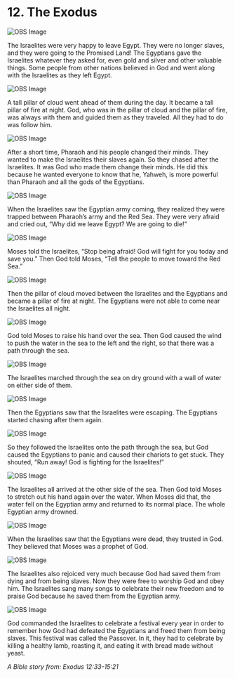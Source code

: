 # 12. The Exodus

![OBS Image](https://cdn.door43.org/obs/jpg/360px/obs-en-12-01.jpg)

The Israelites were very happy to leave Egypt. They were no longer slaves, and they were going to the Promised Land! The Egyptians gave the Israelites whatever they asked for, even gold and silver and other valuable things. Some people from other nations believed in God and went along with the Israelites as they left Egypt.

![OBS Image](https://cdn.door43.org/obs/jpg/360px/obs-en-12-02.jpg)

A tall pillar of cloud went ahead of them during the day. It became a tall pillar of fire at night. God, who was in the pillar of cloud and the pillar of fire, was always with them and guided them as they traveled. All they had to do was follow him.

![OBS Image](https://cdn.door43.org/obs/jpg/360px/obs-en-12-03.jpg)

After a short time, Pharaoh and his people changed their minds. They wanted to make the Israelites their slaves again. So they chased after the Israelites. It was God who made them change their minds. He did this because he wanted everyone to know that he, Yahweh, is more powerful than Pharaoh and all the gods of the Egyptians.

![OBS Image](https://cdn.door43.org/obs/jpg/360px/obs-en-12-04.jpg)

When the Israelites saw the Egyptian army coming, they realized they were trapped between Pharaoh’s army and the Red Sea. They were very afraid and cried out, “Why did we leave Egypt? We are going to die!”

![OBS Image](https://cdn.door43.org/obs/jpg/360px/obs-en-12-05.jpg)

Moses told the Israelites, “Stop being afraid! God will fight for you today and save you.” Then God told Moses, “Tell the people to move toward the Red Sea.”

![OBS Image](https://cdn.door43.org/obs/jpg/360px/obs-en-12-06.jpg)

Then the pillar of cloud moved between the Israelites and the Egyptians and became a pillar of fire at night. The Egyptians were not able to come near the Israelites all night.

![OBS Image](https://cdn.door43.org/obs/jpg/360px/obs-en-12-07.jpg)

God told Moses to raise his hand over the sea. Then God caused the wind to push the water in the sea to the left and the right, so that there was a path through the sea. 

![OBS Image](https://cdn.door43.org/obs/jpg/360px/obs-en-12-08.jpg)

The Israelites marched through the sea on dry ground with a wall of water on either side of them.

![OBS Image](https://cdn.door43.org/obs/jpg/360px/obs-en-12-09.jpg)

Then the Egyptians saw that the Israelites were escaping. The Egyptians started chasing after them again.

![OBS Image](https://cdn.door43.org/obs/jpg/360px/obs-en-12-10.jpg)

So they followed the Israelites onto the path through the sea, but God caused the Egyptians to panic and caused their chariots to get stuck. They shouted, “Run away! God is fighting for the Israelites!”

![OBS Image](https://cdn.door43.org/obs/jpg/360px/obs-en-12-11.jpg)

The Israelites all arrived at the other side of the sea. Then God told Moses to stretch out his hand again over the water. When Moses did that, the water fell on the Egyptian army and returned to its normal place. The whole Egyptian army drowned.

![OBS Image](https://cdn.door43.org/obs/jpg/360px/obs-en-12-12.jpg)

When the Israelites saw that the Egyptians were dead, they trusted in God. They believed that Moses was a prophet of God.

![OBS Image](https://cdn.door43.org/obs/jpg/360px/obs-en-12-13.jpg)

The Israelites also rejoiced very much because God had saved them from dying and from being slaves. Now they were free to worship God and obey him. The Israelites sang many songs to celebrate their new freedom and to praise God because he saved them from the Egyptian army.

![OBS Image](https://cdn.door43.org/obs/jpg/360px/obs-en-12-14.jpg)

God commanded the Israelites to celebrate a festival every year in order to remember how God had defeated the Egyptians and freed them from being slaves. This festival was called the Passover. In it, they had to celebrate by killing a healthy lamb, roasting it, and eating it with bread made without yeast.

_A Bible story from: Exodus 12:33-15:21_
